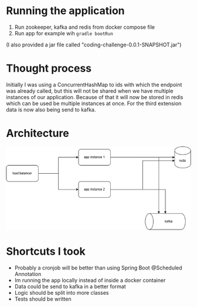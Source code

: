 # Running the application
1. Run zookeeper, kafka and redis from docker compose file
2. Run app for example wih ```gradle bootRun```

(I also provided a jar file called "coding-challenge-0.0.1-SNAPSHOT.jar")


# Thought process
Initially I was using a ConcurrentHashMap to ids with which the endpoint was already called, but this will not be shared when
we have multiple instances of our application. Because of that it will now be stored in redis which can be used be multiple instances at once. 
For the third extension data is now also being send to kafka. 

# Architecture
![Distributed Streaming Service Diagram](architecture.drawio.png)


# Shortcuts I took
* Probably a cronjob will be better than using Spring Boot @Scheduled Annotation
* Im running the app locally instead of inside a docker container
* Data could be send to kafka in a better format
* Logic should be split into more classes
* Tests should be written